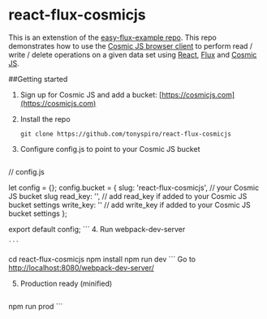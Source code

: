 # react-flux-cosmicjs
This is an extenstion of the [easy-flux-example repo](https://github.com/tonyspiro/easy-flux-example).  This repo demonstrates how to use the [Cosmic JS browser client](https://npm.com/cosmicjs-browser) to perform read / write / delete operations on a given data set using [React](http://facebook.github.io/react/), [Flux](https://facebook.github.io/flux/) and [Cosmic JS](https://cosmicjs.com).

##Getting started
1. Sign up for Cosmic JS and add a bucket: [https://cosmicjs.com](https://cosmicjs.com)
2. Install the repo 

    ```git clone https://github.com/tonyspiro/react-flux-cosmicjs ```

3. Configure config.js to point to your Cosmic JS bucket
    ```
// config.js

let config = {};
config.bucket = {
        slug: 'react-flux-cosmicjs', // your Cosmic JS bucket slug
        read_key: '', // add read_key if added to your Cosmic JS bucket settings
        write_key: '' // add write_key if added to your Cosmic JS bucket settings
};

export default config;
    ```
4. Run webpack-dev-server

    ```
cd react-flux-cosmicjs
npm install
npm run dev
    ```
Go to [http://localhost:8080/webpack-dev-server/](http://localhost:8080/webpack-dev-server/)

5. Production ready (minified)
    ```
npm run prod
    ```